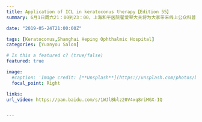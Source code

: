 ```yaml
---
title: Application of ICL in keratoconus therapy【Edition 55】
summary: 6月1日周六21：00到23：00，上海和平医院翟爱琴大夫将为大家带来线上公众科普讲座。

date: "2019-05-24T21:00:00Z"

tags: [Keratoconus,Shanghai Heping Ophthalmic Hospital]
categories: [Yuanyou Salon]

# Is this a featured c? (true/false)
featured: true

image:
  #caption: 'Image credit: [**Unsplash**](https://unsplash.com/photos/bzdhc5b3Bxs)'
  focal_point: Right

links:
url_video: https://pan.baidu.com/s/1WJlBblz20V4xq8riMGX-IQ


---
```


